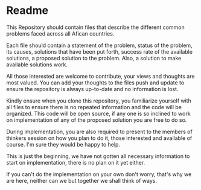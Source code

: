 # Readme

This Repository should contain files that describe the different common problems faced across all Afican countries.

Each file should contain a statement of the problem, status of the problem, its causes, solutions that have been put forth, success rate
of the available solutions, a proposed solution to the problem. Also, a solution to make available solutions work.

All those interested are welcome to contribute, your views and thoughts are most valued. You can add your thoughts to 
the files push and update to ensure the repository is always up-to-date and no information is lost.

Kindly ensure when you clone this repository, you familiarize yourself with all files to ensure there is no
repeated information and the code will be organized.
This code will be open source, if any one is so inclined to work on implementation of any of the proposed solution
you are free to do so.

During implementation, you are also required to present to the members of thinkers session on how you plan to do it, 
those interested and available of course. I'm sure
they would be happy to help.

This is just the beginning, we have not gotten all necessary information to start on implementation, there is no plan on it yet either.

If you can't do the implementation on your own don't worry, that's why we are here, 
neither can we but together we shall think of ways.
